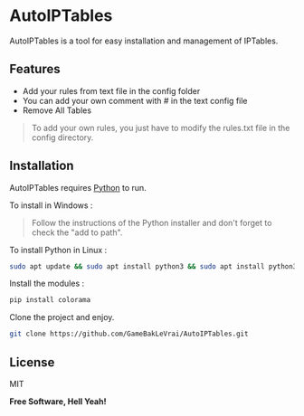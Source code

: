 # AutoIPTables

AutoIPTables is a tool for easy installation and management of IPTables.

## Features

- Add your rules from text file in the config folder
- You can add your own comment with # in the text config file
- Remove All Tables

> To add your own rules, you just have to modify the rules.txt file in the config directory.

## Installation

AutoIPTables requires [Python](https://www.python.org/downloads/) to run.

To install in Windows :

> Follow the instructions of the Python installer and don't forget to check the "add to path".


To install Python in Linux :

```sh
sudo apt update && sudo apt install python3 && sudo apt install python3-pip
```

Install the modules :

```sh
pip install colorama
```

Clone the project and enjoy.

```sh
git clone https://github.com/GameBakLeVrai/AutoIPTables.git
```

## License

MIT

**Free Software, Hell Yeah!**
